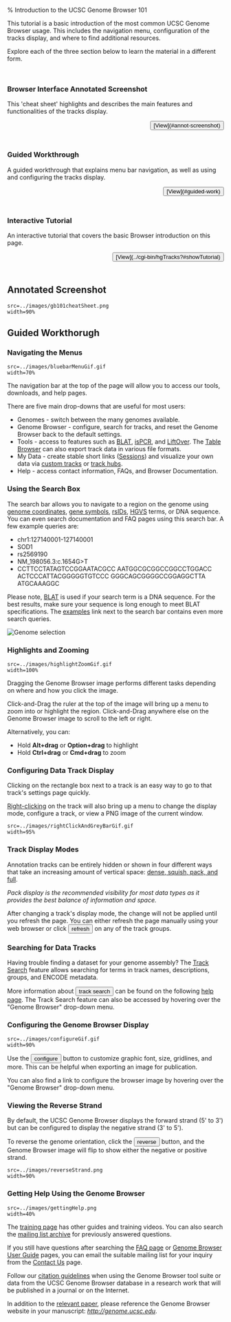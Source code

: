 % Introduction to the UCSC Genome Browser 101

This tutorial is a basic introduction of the most common UCSC Genome Browser usage. This includes the
navigation menu, configuration of the tracks display, and where to find additional resources.

Explore each of the three section below to learn the material in a different form.

<div class="row" style="padding-top: 15px">
<div class="col-md-4">
<div class="panel panel-default" style="padding-bottom: 10px">
<h3 class="panel-title" style="width: -webkit-fill-available;"
>Browser Interface Annotated Screenshot</h3>

This 'cheat sheet' highlights and describes the main features and functionalities of
the tracks display.

<p style="text-align: end">
<button>[View](#annot-screenshot)</button>
</p>
</div>
</div>

<div class="col-md-4">
<div class="panel panel-default" style="padding-bottom: 10px">
<h3 class="panel-title" style="width: -webkit-fill-available;"
>Guided Workthrough</h3>

A guided workthrough that explains menu bar navigation, 
as well as using and configuring the tracks display.

<p style="text-align: end">
<button>[View](#guided-work)</button>
</p>
</div>
</div>

<div class="col-md-4">
<div class="panel panel-default" style="padding-bottom: 10px">
<h3 class="panel-title" style="width: -webkit-fill-available;"
>Interactive Tutorial</h4>

An interactive tutorial that covers the basic Browser introduction on this page.

<p style="text-align: end">
<button>[View](../cgi-bin/hgTracks?#showTutorial)</button>
</p>
</div>
</div>
</div>

## Annotated Screenshot

```image
src=../images/gb101cheatSheet.png
width=90%
```

## Guided Workthorugh

### Navigating the Menus

<!--
We are going to use bootstrap columns to put the image/text side by side
Alternate the images left/right between different sections, mostly for aesthetics
--->

<div class="row">
<div class="col-md-6">

```image
src=../images/bluebarMenuGif.gif
width=70%
```

</div>
<div class="col-md-6">

The navigation bar at the top of the page will allow you to access our tools, downloads, and help pages.

There are five main drop-downs that are useful for most users:

- Genomes - switch between the many genomes available.
- Genome Browser - configure, search for tracks, and reset the Genome Browser back to the default settings.
- Tools - access to features such as [BLAT](../cgi-bin/hgBlat), [isPCR](../cgi-bin/hgPcr), and [LiftOver](../cgi-bin/hgLiftOver). The [Table Browser](../cgi-bin/hgTables) can also export track data in various file formats.
- My Data - create stable short links ([Sessions](../cgi-bin/hgSession)) and visualize your own data via [custom tracks](../cgi-bin/hgCustom) or [track hubs](../cgi-bin/hgHubConnect).
- Help - access contact information, FAQs, and Browser Documentation.

</div>
</div>

### Using the Search Box

<div class="row">
<div class="col-md-6">

The search bar allows you to navigate to a region on the genome using [genome coordinates](https://genome-blog.soe.ucsc.edu/blog/2016/12/12/the-ucsc-genome-browser-coordinate-counting-systems/),
[gene symbols](https://genome.ucsc.edu/FAQ/FAQgenes.html#genename),
[rsIDs](https://www.ncbi.nlm.nih.gov/snp/docs/RefSNP_about/#what-is-a-reference-snp),
[HGVS](http://varnomen.hgvs.org/) terms, or DNA sequence. You can even
search documentation and FAQ pages using this search bar. A few example queries
are:

- chr1:127140001-127140001
- SOD1
- rs2569190
- NM_198056.3:c.1654G>T
- CCTTCCTATAGTCCGGAATACGCC
AATGGCGCGGCCGGCCTGGACC
ACTCCCATTACGGGGGTGTCCC
GGGCAGCGGGGCCGGAGGCTTA
ATGCAAAGGC



Please note, [BLAT](https://genome.ucsc.edu/goldenPath/help/hgTracksHelp.html#BLATAlign)
is used if your search term is a DNA sequence. For the best
results, make sure your sequence is long enough to meet BLAT specifications.
The [examples](https://genome.ucsc.edu/goldenPath/help/query.html)
link next to the search bar contains even more search queries.

</div>
<div class="col-md-6">

<img src="../images/GeneSearch.jpg" alt="Genome selection" style="max-width:100%;">

</div>
</div>

### Highlights and Zooming

<div class="row">
<div class="col-md-6">

```image
src=../images/highlightZoomGif.gif
width=100%
```

</div>
<div class="col-md-6">

Dragging the Genome Browser image performs different tasks depending on where and how you click the image.

Click-and-Drag the ruler at the top of the image will bring up a menu to zoom
into or highlight the region. Click-and-Drag anywhere else on the Genome
Browser image to scroll to the left or right.

Alternatively, you can:

- Hold **Alt+drag** or **Option+drag** to highlight
- Hold **Ctrl+drag** or **Cmd+drag** to zoom

</div>
</div>


### Configuring Data Track Display

<div class="row">
<div class="col-md-6">

Clicking on the rectangle box next to a track is an easy way to go to that
track's settings page quickly.

[Right-clicking](../goldenPath/help/hgTracksHelp.html#RIGHT_CLICK_NAV)
on the track will also bring up a menu to change the display
mode, configure a track, or view a PNG image of the current window.

</div>
<div class="col-md-6">

```image
src=../images/rightClickAndGreyBarGif.gif
width=95%
```

</div>
</div>

### Track Display Modes

<div class="row">
<div class="col-md-6">

<!--
<img> here
-->

</div>
<div class="col-md-6">

Annotation tracks can be entirely hidden or shown in four different ways that
take an increasing amount of vertical space: 
[dense, squish, pack, and full](../goldenPath/help/hgTracksHelp.html#TRACK_CONT).

*Pack display is the recommended visibility for most data types as it provides
the best balance of information and space.*

After changing a track's display mode, the change will not be applied until you
refresh the page. You can either refresh the page manually using your web
browser or click <button>refresh</button> on any of the track groups.

</div>
</div>

### Searching for Data Tracks

<div class="row">
<div class="col-md-6">

Having trouble finding a dataset for your genome assembly? The 
[Track Search](../cgi-bin/hgTracks?hgt_tSearch=track+search)
feature allows searching for terms in track names, descriptions, groups, and
ENCODE metadata.

More information about <button>track search</button> can be found on the following
[help page](../goldenPath/help/trackSearch.html). The Track Search feature can
also be accessed by hovering over the "Genome Browser" drop-down menu.

</div>
<div class="col-md-6">

<!--
<img> here
-->

</div>
</div>

### Configuring the Genome Browser Display

<div class="row">
<div class="col-md-6">

```image
src=../images/configureGif.gif
width=90%
```

</div>
<div class="col-md-6">

Use the <button>configure</button> button to customize graphic font, size, gridlines, and more.
This can be helpful when exporting an image for publication.

You can also find a link to configure the browser image by hovering over the
"Genome Browser" drop-down menu.

</div>
</div>

### Viewing the Reverse Strand

<div class="row">
<div class="col-md-6">

By default, the UCSC Genome Browser displays the forward strand (5' to 3') but
can be configured to display the negative strand (3' to 5').

To reverse the genome orientation, click the <button>reverse</button> button, and the Genome
Browser image will flip to show either the negative or positive strand.

</div>
<div class="col-md-6">

```image
src=../images/reverseStrand.png
width=90%
```

</div>
</div>

### Getting Help Using the Genome Browser

<div class="row">
<div class="col-md-6">

```image
src=../images/gettingHelp.png
width=40%
```

</div>
<div class="col-md-6">

The [training page](../training/) has other guides and training videos. You can
also search the [mailing list archive](https://groups.google.com/a/soe.ucsc.edu/g/genome)
for previously answered questions.

If you still have questions after searching the [FAQ page](../FAQ/) or
[Genome Browser User Guide](../goldenPath/help/hgTracksHelp.html) pages,
you can email the suitable mailing list for your inquiry from the
[Contact Us](../contacts.html) page.

Follow our [citation guidelines](../cite.html) when using the Genome Browser
tool suite or data from the UCSC Genome Browser database in a research work
that will be published in a journal or on the Internet.

In addition to the [relevant paper](goldenPath/pubs.html), please reference the Genome Browser website
in your manuscript: *http://genome.ucsc.edu*.

</div>
</div>

